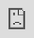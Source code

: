 ```yaml
---
title: "4.6 Model Multi Component Model"
date: 2020-01-26T23:11:13Z
draft: false
---
```


7. Watch the [tutorial videos]() on the course page that show different types of [laser cut joints](). We will go over how to make our projects in Fusion 360 next week but you should be generally aware of these joining concepts as you design your prototype.

<div class="video-card">

## 1\. Model Laser Cut Cell Phone Stand

<div class="iframe-16-9-container"><iframe class="youTubeIframe" style="position: absolute; top: 0; bottom: 0; left: 0; width: 100%; height: 100%; border: 0; z-index: 1;" src="https://www.youtube.com/embed/7RAdmbOudoo?rel=0" width="560" height="315" frameborder="0" allowfullscreen="allowfullscreen"></iframe></div>

</div>
